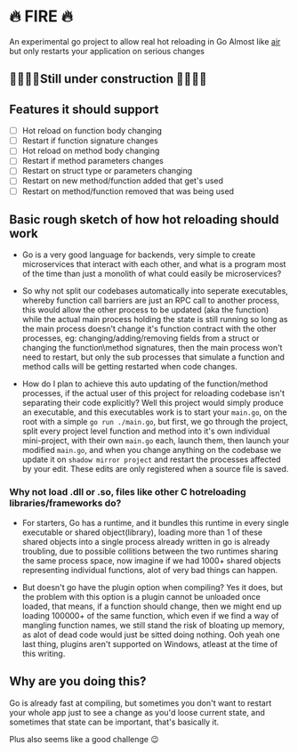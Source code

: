 # 🔥 FIRE 🔥

An experimental go project to allow real hot reloading in Go
Almost like [air](https://github.com/air-verse/air) but only restarts your application on serious
changes

## 👷🏿‍♂️🚧Still under construction 🚧👷🏿‍♂️ 

## Features it should support

- [ ] Hot reload on function body changing
- [ ] Restart if function signature changes
- [ ] Hot reload on method body changing
- [ ] Restart if method parameters changes
- [ ] Restart on struct type or parameters changing
- [ ] Restart on new method/function added that get's used
- [ ] Restart on method/function removed that was being used

## Basic rough sketch of how hot reloading should work

- Go is a very good language for backends, very simple to create microservices
that interact with each other, and what is a program most of the time than just
a monolith of what could easily be microservices?

- So why not split our codebases automatically into seperate executables,
whereby function call barriers are just an RPC call to another process, 
this would allow the other process to be updated (aka the function) while the actual main process
holding the state is still running so long as the main process doesn't change it's 
function contract with the other processes, eg: changing/adding/removing fields
from a struct or changing the function\method signatures, then the main process
won't need to restart, but only the sub processes that simulate a function and
method calls will be getting restarted when code changes.

- How do I plan to achieve this auto updating of the function/method processes,
if the actual user of this project for reloading codebase isn't separating their code
explicitly? Well this project would simply produce an executable, and this executables
work is to start your `main.go`, on the root with a simple `go run ./main.go`,
but first, we go through the project, split every project level function and method into it's own
individual mini-project, with their own `main.go` each, launch them, then launch your modified
`main.go`, and when you change anything on the codebase we update it on `shadow mirror project`
and restart the processes affected by your edit. These edits are only registered when a source
file is saved.

### Why not load .dll or .so, files like other C hotreloading libraries/frameworks do?
- For starters, Go has a runtime, and it bundles this runtime in every single executable or
shared object(library), loading more than 1 of these shared objects into a single process
already written in go is already troubling, due to possible collitions between the two runtimes
sharing the same process space, now imagine if we had 1000+ shared objects representing
individual functions, alot of very bad things can happen.

- But doesn't go have the plugin option when compiling? Yes it does, but the problem with this
option is a plugin cannot be unloaded once loaded, that means, if a function should change, then
we might end up loading 100000+ of the same function, which even if we find a way of mangling 
function names, we still stand the risk of bloating up memory, as alot of dead code would just be sitted
doing nothing. Ooh yeah one last thing, plugins aren't supported on Windows, atleast at the time of
this writing.

## Why are you doing this?
Go is already fast at compiling, but sometimes you don't want to restart your whole app
just to see a change as you'd loose current state, and sometimes that state can be important, that's basically it.

Plus also seems like a good challenge 😉
